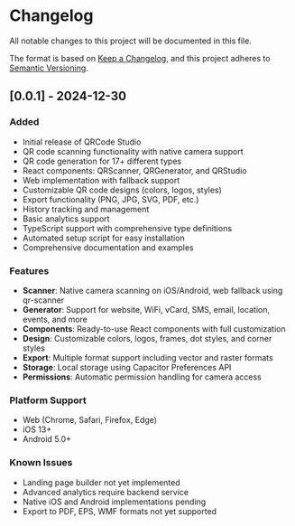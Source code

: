 # Changelog

All notable changes to this project will be documented in this file.

The format is based on [Keep a Changelog](https://keepachangelog.com/en/1.0.0/),
and this project adheres to [Semantic Versioning](https://semver.org/spec/v2.0.0.html).

## [0.0.1] - 2024-12-30

### Added
- Initial release of QRCode Studio
- QR code scanning functionality with native camera support
- QR code generation for 17+ different types
- React components: QRScanner, QRGenerator, and QRStudio
- Web implementation with fallback support
- Customizable QR code designs (colors, logos, styles)
- Export functionality (PNG, JPG, SVG, PDF, etc.)
- History tracking and management
- Basic analytics support
- TypeScript support with comprehensive type definitions
- Automated setup script for easy installation
- Comprehensive documentation and examples

### Features
- **Scanner**: Native camera scanning on iOS/Android, web fallback using qr-scanner
- **Generator**: Support for website, WiFi, vCard, SMS, email, location, events, and more
- **Components**: Ready-to-use React components with full customization
- **Design**: Customizable colors, logos, frames, dot styles, and corner styles
- **Export**: Multiple format support including vector and raster formats
- **Storage**: Local storage using Capacitor Preferences API
- **Permissions**: Automatic permission handling for camera access

### Platform Support
- Web (Chrome, Safari, Firefox, Edge)
- iOS 13+
- Android 5.0+

### Known Issues
- Landing page builder not yet implemented
- Advanced analytics require backend service
- Native iOS and Android implementations pending
- Export to PDF, EPS, WMF formats not yet supported